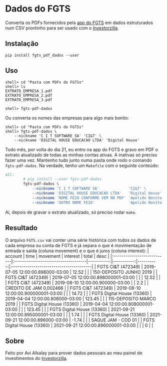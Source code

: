 # Dados do FGTS
Converta os PDFs fornecidos pela [app do FGTS](https://www.fgts.gov.br/Pages/sou-trabalhador/app-fgts.aspx)
em dados estruturados num CSV prontinho para ser usado com o [Investorzilla](https://github.com/avibrazil/investorzilla).

## Instalação
```shell
pip install fgts_pdf_dados --user
```

## Uso
```shell
shell> cd "Pasta com PDFs do FGTSs"
shell> ls
EXTRATO_EMPRESA_1.pdf
EXTRATO_EMPRESA_2.pdf
EXTRATO_EMPRESA_3.pdf

shell> fgts-pdf-dados
```
Ou converta os nomes das empresas para algo mais bonito:

```shell
shell> cd "Pasta com PDFs do FGTSs"
shell> fgts-pdf-dados \
    --nickname 'C I T SOFTWARE SA' 'CI&T' \
    --nickname 'DIGITAL HOUSE EDUCACAO LTDA' 'Digital House'
```

Todo mês, por volta do dia 21, eu entro na app do FGTS e gravo em PDF o extrato
atualizado de todas as minhas contas ativas. A inativas só preciso fazer uma
vez. Mantenho tudo junto numa pasta onde rodo o comando `fgts-pdf-dados`. Na
verdade, tenho um `Makefile` com o seguinte conteúdo:

```Makefile
all:
        # pip install --user fgts-pdf-dados
        fgts-pdf-dados \
            --nickname 'C I T SOFTWARE SA'             'CI&T' \
            --nickname 'DIGITAL HOUSE EDUCACAO LTDA'   'Digital House' \
            --nickname 'NOME FEIO CONFORME VEM NO PDF' 'Apelido Bonito' \
            --nickname 'OUTRO NOME FEIO'               'Apelido Bonito'
```

Aí, depois de gravar o extrato atualizado, só preciso rodar `make`.

## Resultado
O arquivo `FGTS.csv` vai conter uma série histórica com todos os dados de cada
empresa ou conta de FGTS e já separa o que é movimentação de entrada e saída
(coluna movement) e o que é juros (coluna interest):
| account                    | time                                |   movement |   interest |     total | desc                                    |
|:---------------------------|:------------------------------------|-----------:|-----------:|----------:|:----------------------------------------|
| FGTS CI&T (472349)         | 2019-07-05 12:00:00.898000-03:00    |     12.52  |            |           | 150-DEPOSITO JUNHO 2019                 |
| FGTS CI&T (472349)         | 2019-07-05 12:00:00.898000001-03:00 |            |            |    12.52  |                                         |
| FGTS CI&T (472349)         | 2019-08-10 12:00:00.900000-03:00    |            |       2.2  |           | CREDITO DE JAM 0,002466                 |
| FGTS CI&T (472349)         | 2019-08-10 12:00:00.900000001-03:00 |            |            |    14.72  |                                         |
| FGTS Digital House (13360) | 2019-04-04 12:00:00.808000-03:00    |     123.45 |            |           | 115-DEPOSITO MARCO 2019                 |
| FGTS Digital House (13360) | 2019-04-04 12:00:00.808000001-03:00 |            |            |    123.45 |                                         |
| FGTS Digital House (13360) | 2021-09-21 12:00:00.895000001-03:00 |            |            |      1.74 |                                         |
| FGTS Digital House (13360) | 2021-09-21 12:00:00.896000-03:00    |      -1.74 |            |           | SAQUE JAM - COD 01                      |
| FGTS Digital House (13360) | 2021-09-21 12:00:00.896000001-03:00 |            |            |      0    |                                         |

## Sobre
Feito por Avi Alkalay para prover dados pessoais ao meu painel de investimentos
do [Investorzilla](https://github.com/avibrazil/investorzilla).